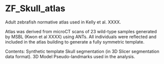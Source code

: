 # ZF_Skull_atlas
Adult zebrafish normative atlas used in Kelly et al. XXXX.

Atlas was derived from microCT scans of 23 wild-type samples generated by MSBL (Kwon et al XXXX) using ANTs. All individuals were reflected and included in the atlas building to generate a fully symmetric template. 

Contents:
Synthetic template
Skull segmentation (in 3D Slicer segmentation data format).
3D Model 
Pseudo-landmarks used in the analysis.

